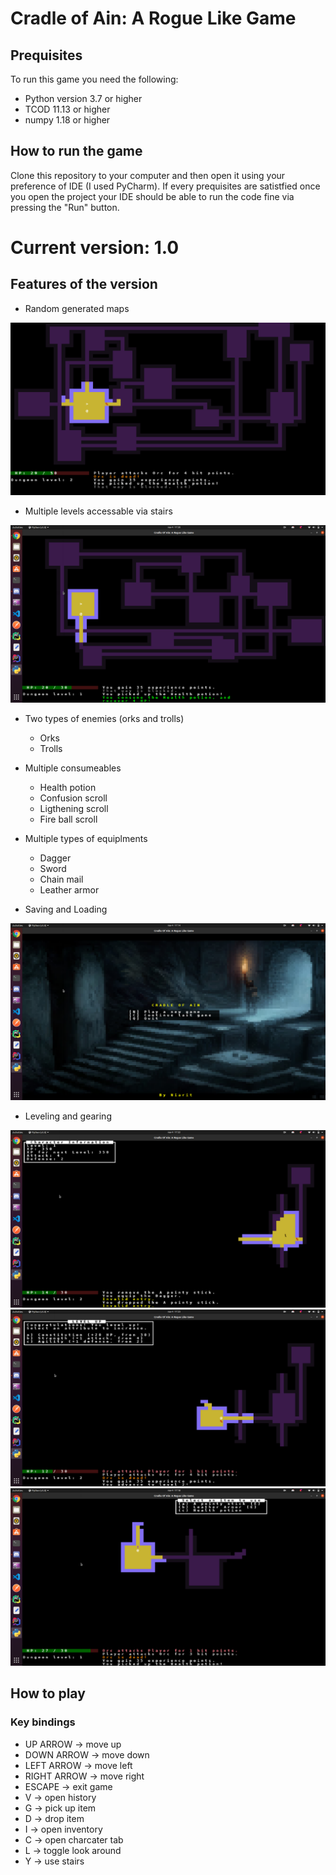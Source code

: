 # Cradle of Ain: A Rogue Like Game

## Prequisites

To run this game you need the following:

- Python version 3.7 or higher
- TCOD 11.13 or higher
- numpy 1.18 or higher


## How to run the game

Clone this repository to your computer and then open it using your preference of IDE (I used PyCharm). If every prequisites are satistfied once you open the project
your IDE should be able to run the code fine via pressing the "Run" button.



# Current version: 1.0

## Features of the version

- Random generated maps


![map_type1](/project_pictures/different_map.png)


- Multiple levels accessable via stairs


![map_type2](/project_pictures/maps_and_stairs.png)


- Two types of enemies (orks and trolls)


  - Orks
  - Trolls


- Multiple consumeables


  - Health potion
  - Confusion scroll
  - Ligthening scroll
  - Fire ball scroll


- Multiple types of equiplments

  - Dagger
  - Sword
  - Chain mail
  - Leather armor

- Saving and Loading

![main_menu](/project_pictures/main_menu.png)


- Leveling and gearing

![character_sheet](/project_pictures/character_tab.png)
![level_ip_tab](/project_pictures/level_up_tab.png)
![inventory](/project_pictures/items_and_inventory.png)

## How to play
### Key bindings


- UP ARROW -> move up
- DOWN ARROW -> move down
- LEFT ARROW -> move left
- RIGHT ARROW -> move right
- ESCAPE -> exit game
- V -> open history
- G -> pick up item
- D -> drop item
- I -> open inventory
- C -> open charcater tab
- L -> toggle look around
- Y -> use stairs
